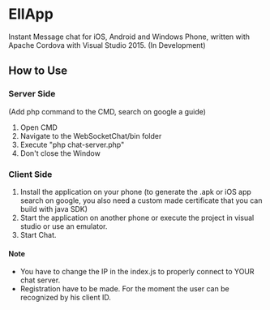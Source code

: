 # EllApp
Instant Message chat for iOS, Android and Windows Phone, written with Apache Cordova with Visual Studio 2015. (In Development)

## How to Use
### Server Side
(Add php command to the CMD, search on google a guide)
1. Open CMD
2. Navigate to the WebSocketChat/bin folder
3. Execute "php chat-server.php"
4. Don't close the Window

### Client Side
1. Install the application on your phone (to generate the .apk or iOS app search on google, you also need a custom made certificate that you can build with java SDK)
2. Start the application on another phone or execute the project in visual studio or use an emulator.
3. Start Chat.


#### Note
- You have to change the IP in the index.js to properly connect to YOUR chat server.
- Registration have to be made. For the moment the user can be recognized by his client ID.
